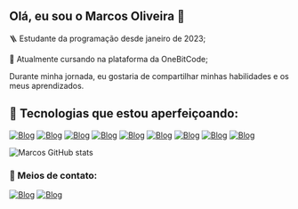 ## Olá, eu sou o Marcos Oliveira 👋 

🪜 Estudante da programação desde janeiro de 2023; 

🚀 Atualmente cursando na plataforma da OneBitCode;


  Durante minha jornada, eu gostaria de compartilhar minhas habilidades e os meus aprendizados.

## 🔭 Tecnologias que estou aperfeiçoando:

[![Blog](https://img.shields.io/badge/JavaScript-F7DF1E?style=for-the-badge&logo=javascript&logoColor=black)]()
[![Blog](https://img.shields.io/badge/HTML5-E34F26?style=for-the-badge&logo=html5&logoColor=white)]()
[![Blog](https://img.shields.io/badge/Sass-CC6699?style=for-the-badge&logo=sass&logoColor=white)]()
[![Blog](https://img.shields.io/badge/Node.js-43853D?style=for-the-badge&logo=node.js&logoColor=white)]()
[![Blog](https://img.shields.io/badge/React-20232A?style=for-the-badge&logo=react&logoColor=61DAFB)]()
[![Blog](https://img.shields.io/badge/CSS-239120?&style=for-the-badge&logo=css3&logoColor=white)]()
[![Blog](https://img.shields.io/badge/React_Router-CA4245?style=for-the-badge&logo=react-router&logoColor=white)]()
[![Blog](https://img.shields.io/badge/MongoDB-4EA94B?style=for-the-badge&logo=mongodb&logoColor=white)]()
[![Blog](https://img.shields.io/badge/TypeScript-007ACC?style=for-the-badge&logo=typescript&logoColor=white)]()

![Marcos GitHub stats](https://github-readme-stats.vercel.app/api?username=MarcosOliacc&show_icons=true&theme=tokyonight)

### 💬 Meios de contato: 

[![Blog](https://img.shields.io/badge/Instagram-E4405F?style=for-the-badge&logo=instagram&logoColor=white)](https://www.instagram.com/vinixos1/)
[![Blog](https://img.shields.io/badge/LinkedIn-0077B5?style=for-the-badge&logo=linkedin&logoColor=white)](https://www.linkedin.com/in/marcos-oliveira-733151291/)

